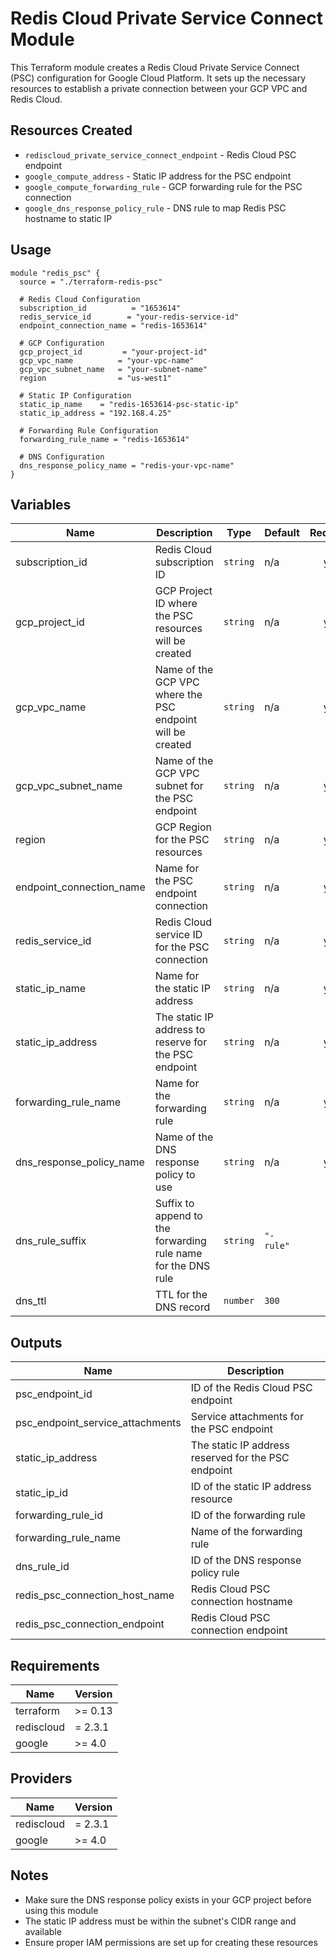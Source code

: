 # Redis Cloud Private Service Connect Module

This Terraform module creates a Redis Cloud Private Service Connect (PSC) configuration for Google Cloud Platform. It sets up the necessary resources to establish a private connection between your GCP VPC and Redis Cloud.

## Resources Created

- `rediscloud_private_service_connect_endpoint` - Redis Cloud PSC endpoint
- `google_compute_address` - Static IP address for the PSC endpoint
- `google_compute_forwarding_rule` - GCP forwarding rule for the PSC connection
- `google_dns_response_policy_rule` - DNS rule to map Redis PSC hostname to static IP

## Usage

```hcl
module "redis_psc" {
  source = "./terraform-redis-psc"

  # Redis Cloud Configuration
  subscription_id          = "1653614"
  redis_service_id        = "your-redis-service-id"
  endpoint_connection_name = "redis-1653614"

  # GCP Configuration
  gcp_project_id         = "your-project-id"
  gcp_vpc_name          = "your-vpc-name"
  gcp_vpc_subnet_name   = "your-subnet-name"
  region                = "us-west1"

  # Static IP Configuration
  static_ip_name    = "redis-1653614-psc-static-ip"
  static_ip_address = "192.168.4.25"

  # Forwarding Rule Configuration
  forwarding_rule_name = "redis-1653614"

  # DNS Configuration
  dns_response_policy_name = "redis-your-vpc-name"
}
```

## Variables

| Name | Description | Type | Default | Required |
|------|-------------|------|---------|:--------:|
| subscription_id | Redis Cloud subscription ID | `string` | n/a | yes |
| gcp_project_id | GCP Project ID where the PSC resources will be created | `string` | n/a | yes |
| gcp_vpc_name | Name of the GCP VPC where the PSC endpoint will be created | `string` | n/a | yes |
| gcp_vpc_subnet_name | Name of the GCP VPC subnet for the PSC endpoint | `string` | n/a | yes |
| region | GCP Region for the PSC resources | `string` | n/a | yes |
| endpoint_connection_name | Name for the PSC endpoint connection | `string` | n/a | yes |
| redis_service_id | Redis Cloud service ID for the PSC connection | `string` | n/a | yes |
| static_ip_name | Name for the static IP address | `string` | n/a | yes |
| static_ip_address | The static IP address to reserve for the PSC endpoint | `string` | n/a | yes |
| forwarding_rule_name | Name for the forwarding rule | `string` | n/a | yes |
| dns_response_policy_name | Name of the DNS response policy to use | `string` | n/a | yes |
| dns_rule_suffix | Suffix to append to the forwarding rule name for the DNS rule | `string` | `"-rule"` | no |
| dns_ttl | TTL for the DNS record | `number` | `300` | no |

## Outputs

| Name | Description |
|------|-------------|
| psc_endpoint_id | ID of the Redis Cloud PSC endpoint |
| psc_endpoint_service_attachments | Service attachments for the PSC endpoint |
| static_ip_address | The static IP address reserved for the PSC endpoint |
| static_ip_id | ID of the static IP address resource |
| forwarding_rule_id | ID of the forwarding rule |
| forwarding_rule_name | Name of the forwarding rule |
| dns_rule_id | ID of the DNS response policy rule |
| redis_psc_connection_host_name | Redis Cloud PSC connection hostname |
| redis_psc_connection_endpoint | Redis Cloud PSC connection endpoint |

## Requirements

| Name | Version |
|------|---------|
| terraform | >= 0.13 |
| rediscloud | = 2.3.1 |
| google | >= 4.0 |

## Providers

| Name | Version |
|------|---------|
| rediscloud | = 2.3.1 |
| google | >= 4.0 |

## Notes

- Make sure the DNS response policy exists in your GCP project before using this module
- The static IP address must be within the subnet's CIDR range and available
- Ensure proper IAM permissions are set up for creating these resources